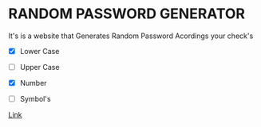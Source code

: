 # RANDOM PASSWORD GENERATOR 
It's is a website that Generates Random Password Acordings your check's 
- [x] Lower Case
- [ ] Upper Case
- [x] Number
- [ ] Symbol's



[Link]()
